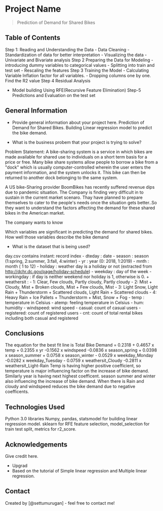 # Project Name
> Prediction of Demand for Shared Bikes

## Table of Contents
Step 1: Reading and Understanding the Data
    - Data Cleaning
    - Standardization of data for better interpretation
    - Visualizing the data
    - Univariate and Bivariate analysis
 Step 2 Preparing the Data for Modeling
    - introducing dummy variables to categorical values
    - Splitting into train and test set
    - Rescaling the features
Step 3 Training the Model
    - Calculating Variable Inflation factor for all variables.
    - Dropping columns one by one. Find the R2 value
Step 4 Residual Analysis
- Model building Using RFE(Recursive Feature Elimination)
Step-5 Predictions and Evaluation on the test set



<!-- You can include any other section that is pertinent to your problem -->

## General Information
- Provide general information about your project here.
    Prediction of Demand for Shared Bikes. Building Linear regression model to predict the bike demand.

- What is the business probem that your project is trying to solve?

Problem Statement:
A bike-sharing system is a service in which bikes are made available for shared use to individuals on a short term basis for a price or free. Many bike share systems allow people to borrow a bike from a "dock" which is usually computer-controlled wherein the user enters the payment information, and the system unlocks it. This bike can then be returned to another dock belonging to the same system.

A US bike-Sharing provider BoomBikes has recently suffered revenue dips due to pandemic situation. The Company is finding very difficult in to sustain in the current market scenaro. Thay have planned to prepare themselves to cater to the people's needs once the situation gets better..So they want to understand the factors affecting the demand for these shared bikes in the American market.

The company wants to know

Which variables are significant in predicting the demand for shared bikes.
How well those variables describe the bike demand

- What is the dataset that is being used?

day.csv contains
instant: record index
	- dteday : date
	- season : season (1:spring, 2:summer, 3:fall, 4:winter)
	- yr : year (0: 2018, 1:2019)
	- mnth : month ( 1 to 12)
	- holiday : weather day is a holiday or not (extracted from http://dchr.dc.gov/page/holiday-schedule)
	- weekday : day of the week
	- workingday : if day is neither weekend nor holiday is 1, otherwise is 0.
	+ weathersit : 
		- 1: Clear, Few clouds, Partly cloudy, Partly cloudy
		- 2: Mist + Cloudy, Mist + Broken clouds, Mist + Few clouds, Mist
		- 3: Light Snow, Light Rain + Thunderstorm + Scattered clouds, Light Rain + Scattered clouds
		- 4: Heavy Rain + Ice Pallets + Thunderstorm + Mist, Snow + Fog
	- temp : temperature in Celsius
	- atemp: feeling temperature in Celsius
	- hum: humidity
	- windspeed: wind speed
	- casual: count of casual users
	- registered: count of registered users
	- cnt: count of total rental bikes including both casual and registered

<!-- You don't have to answer all the questions - just the ones relevant to your project. -->

## Conclusions
The equation for the best fit line is
Total Bike Demand = 0.2318 + 0.4657 x temp + 0.2355 x yr -0.1562 x windspeed -0.0836 x season_spring + 0.0398 x season_summer + 0.0758 x season_winter - 0.0529 x weekday_Monday -0.0282 x weekday_Tuesday - 0.0759 x weathersit_Cloudy -0.2811 x weathersit_Light-Rain
Temp is having higher positive coefficient, so temperature is major influencing factor on the increase of bike demand.
Similarly year is having next highest coefficent. season summer and winter also influencing the increase of bike demand.
When there is Rain and cloudy and windspeed reduces the bike demand due to negative coefficents.

<!-- You don't have to answer all the questions - just the ones relevant to your project. -->


## Technologies Used
Python 3.0 libraries
Numpy, pandas, statsmodel for building linear regression model.
sklearn for RFE feature selection, model_selection for train test split, metrics for r2_score.

<!-- As the libraries versions keep on changing, it is recommended to mention the version of library used in this project -->

## Acknowledgements
Give credit here.
- Upgrad
- Based on the tutorial of Simple linear regression and Multiple linear regression.

## Contact
Created by [@settumurugan] - feel free to contact me!


<!-- Optional -->
<!-- ## License -->
<!-- This project is open source and available under the [... License](). -->

<!-- You don't have to include all sections - just the one's relevant to your project -->